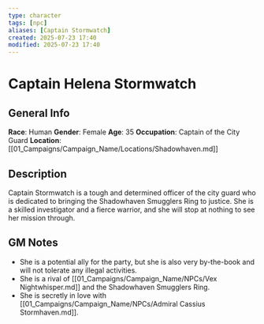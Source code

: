 ```yaml
---
type: character
tags: [npc]
aliases: [Captain Stormwatch]
created: 2025-07-23 17:40
modified: 2025-07-23 17:40
---
```

# Captain Helena Stormwatch

## General Info
**Race**: Human
**Gender**: Female
**Age**: 35
**Occupation**: Captain of the City Guard
**Location**: [[01_Campaigns/Campaign_Name/Locations/Shadowhaven.md]]

## Description
Captain Stormwatch is a tough and determined officer of the city guard who is dedicated to bringing the Shadowhaven Smugglers Ring to justice. She is a skilled investigator and a fierce warrior, and she will stop at nothing to see her mission through.

## GM Notes
- She is a potential ally for the party, but she is also very by-the-book and will not tolerate any illegal activities.
- She is a rival of [[01_Campaigns/Campaign_Name/NPCs/Vex Nightwhisper.md]] and the Shadowhaven Smugglers Ring.
- She is secretly in love with [[01_Campaigns/Campaign_Name/NPCs/Admiral Cassius Stormhaven.md]].